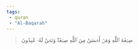 ```yaml
---
tags: 
 - quran 
 - "Al-Baqarah"
---
```


> صِبۡغَةَ ٱللَّهِ وَمَنۡ أَحۡسَنُ مِنَ ٱللَّهِ صِبۡغَةٗۖ وَنَحۡنُ لَهُۥ عَٰبِدُونَ
